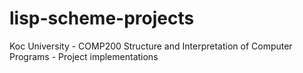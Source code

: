 # lisp-scheme-projects
Koc University - COMP200 Structure and Interpretation of Computer Programs - Project implementations
